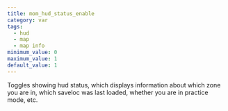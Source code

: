 ```yaml
---
title: mom_hud_status_enable
category: var
tags:
  - hud
  - map
  - map info
minimum_value: 0
maximum_value: 1
default_value: 1
---
```


Toggles showing hud status, which displays information about which zone you are in, which saveloc was last loaded, whether you are in practice mode, etc.